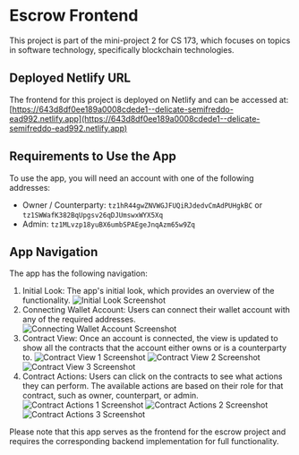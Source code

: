 # Escrow Frontend

This project is part of the mini-project 2 for CS 173, which focuses on topics in software technology, specifically blockchain technologies.

## Deployed Netlify URL

The frontend for this project is deployed on Netlify and can be accessed at: [https://643d8df0ee189a0008cdede1--delicate-semifreddo-ead992.netlify.app](https://643d8df0ee189a0008cdede1--delicate-semifreddo-ead992.netlify.app)

## Requirements to Use the App

To use the app, you will need an account with one of the following addresses:

- Owner / Counterparty: `tz1hR44gwZNVWGJFUQiRJdedvCmAdPUHgkBC` or `tz1SWWafK382BqUpgsv26qDJUmswxWYX5Xq`
- Admin: `tz1MLvzp18yuBX6umbSPAEgeJnqAzm65w9Zq`

## App Navigation

The app has the following navigation:

1. Initial Look: The app's initial look, which provides an overview of the functionality.
![Initial Look Screenshot](https://drive.google.com/file/d/1oPlLNarDz8wUss7_POTlOLkiviqxCpQR/view?usp=share_link)
2. Connecting Wallet Account: Users can connect their wallet account with any of the required addresses.
![Connecting Wallet Account Screenshot](https://drive.google.com/file/d/15ER2maMHg6Ou6eJd2NHWmB1d4CpNAbeC/view?usp=share_link)
3. Contract View: Once an account is connected, the view is updated to show all the contracts that the account either owns or is a counterparty to.
![Contract View 1 Screenshot](https://drive.google.com/file/d/1XTsWLCVQFcV_SSKSazhNzFeskZYlNOnj/view?usp=share_link)
![Contract View 2 Screenshot](https://drive.google.com/file/d/18UmSgjBR1a3GXjttZVIbo6i-EE3EzfsO/view?usp=share_link)
![Contract View 3 Screenshot](https://drive.google.com/file/d/1QzPOY6k0N6J2foWGfBC6aCYbG3gcs--H/view?usp=share_link)
4. Contract Actions: Users can click on the contracts to see what actions they can perform. The available actions are based on their role for that contract, such as owner, counterpart, or admin.
![Contract Actions 1 Screenshot](https://drive.google.com/file/d/1I4NZwh2ejXQ2jhzY1LWhIGL7oeOZ8qL8/view?usp=share_link)
![Contract Actions 2 Screenshot](https://drive.google.com/file/d/1oMsb0eVxyCyHdL5uxTwYJzTunjo0Rodf/view?usp=share_link)
![Contract Actions 3 Screenshot](https://drive.google.com/file/d/1Jo6VQgGjB2ayfYDf7TWgo0bI35fePiLG/view?usp=share_link)

Please note that this app serves as the frontend for the escrow project and requires the corresponding backend implementation for full functionality.
